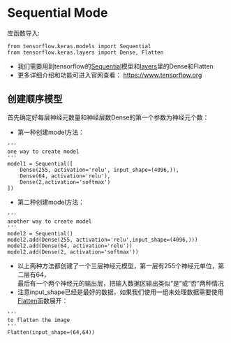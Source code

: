 # Sequential Mode
库函数导入:
```
from tensorflow.keras.models import Sequential 
from tensorflow.keras.layers import Dense, Flatten 
```
* 我们需要用到tensorflow的[Sequential](https://www.tensorflow.org/api_docs/python/tf/keras/Sequential)模型和[layers](https://www.tensorflow.org/api_docs/python/tf/keras/layers)里的Dense和Flatten  
* 更多详细介绍和功能可进入官网查看： https://www.tensorflow.org

## 创建顺序模型  
首先确定好每层神经元数量和神经层数Dense的第一个参数为神经元个数：
* 第一种创建model方法：
```
'''
one way to create model
'''
model1 = Sequential([
    Dense(255, activation='relu', input_shape=(4096,)),
    Dense(64, activation='relu'),
    Dense(2,activation='softmax')
])
```
* 第二种创建model方法：
```
'''
another way to create model
'''
model2 = Sequential()
model2.add(Dense(255, activation='relu',input_shape=(4096,)))
model2.add(Dense(64, activation='relu'))
model2.add(Dense(2, activation='softmax'))
```
* 以上两种方法都创建了一个三层神经元模型，第一层有255个神经元单位，第二层有64，  
最后有一个两个神经元的输出层，把输入数据区输出类似“是”或“否”两种情况
* 注意input_shape已经是最好的数据，如果我们使用一组未处理数据需要使用[Flatten](https://www.tensorflow.org/api_docs/python/tf/keras/layers/Flatten)函数展开：
```
'''
to flatten the image
'''
Flatten(input_shape=(64,64))
```
